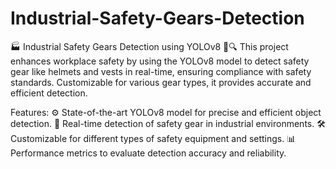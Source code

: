 # Industrial-Safety-Gears-Detection
🏭 Industrial Safety Gears Detection using YOLOv8 🦺🔍 This project enhances workplace safety by using the YOLOv8 model to detect safety gear like helmets and vests in real-time, ensuring compliance with safety standards. Customizable for various gear types, it provides accurate and efficient detection.


Features:
⚙️ State-of-the-art YOLOv8 model for precise and efficient object detection.
🎥 Real-time detection of safety gear in industrial environments.
🛠️ Customizable for different types of safety equipment and settings.
📊 Performance metrics to evaluate detection accuracy and reliability.
